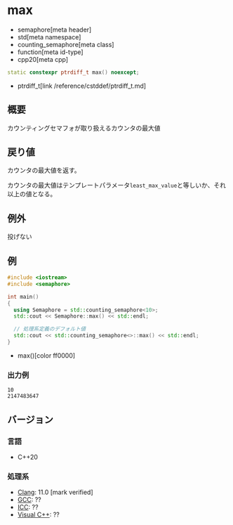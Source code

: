 # max
* semaphore[meta header]
* std[meta namespace]
* counting_semaphore[meta class]
* function[meta id-type]
* cpp20[meta cpp]

```cpp
static constexpr ptrdiff_t max() noexcept;
```
* ptrdiff_t[link /reference/cstddef/ptrdiff_t.md]

## 概要
カウンティングセマフォが取り扱えるカウンタの最大値


## 戻り値
カウンタの最大値を返す。

カウンタの最大値はテンプレートパラメータ`least_max_value`と等しいか、それ以上の値となる。


## 例外
投げない


## 例
```cpp example
#include <iostream>
#include <semaphore>

int main()
{
  using Semaphore = std::counting_semaphore<10>;
  std::cout << Semaphore::max() << std::endl;

  // 処理系定義のデフォルト値
  std::cout << std::counting_semaphore<>::max() << std::endl;
}
```
* max()[color ff0000]

### 出力例
```
10
2147483647
```


## バージョン
### 言語
- C++20

### 処理系
- [Clang](/implementation.md#clang): 11.0 [mark verified]
- [GCC](/implementation.md#gcc): ??
- [ICC](/implementation.md#icc): ??
- [Visual C++](/implementation.md#visual_cpp): ??
